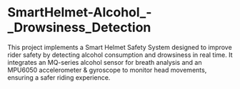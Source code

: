 # SmartHelmet-Alcohol_-_Drowsiness_Detection
This project implements a Smart Helmet Safety System designed to improve rider safety by detecting alcohol consumption and drowsiness in real time. It integrates an MQ-series alcohol sensor for breath analysis and an MPU6050 accelerometer &amp; gyroscope to monitor head movements, ensuring a safer riding experience.
